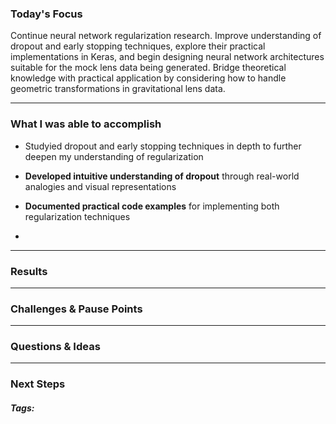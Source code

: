 ### Today's Focus

Continue neural network regularization research. Improve understanding of dropout and early stopping techniques, explore their practical implementations in Keras, and begin designing neural network architectures suitable for the mock lens data being generated. Bridge theoretical knowledge with practical application by considering how to handle geometric transformations in gravitational lens data.
***
### What I was able to accomplish

- Studyied dropout and early stopping techniques in depth to further deepen my understanding of regularization

- **Developed intuitive understanding of dropout** through real-world analogies and visual representations 

- **Documented practical code examples** for implementing both regularization techniques

- 
***
### Results

***
### Challenges & Pause Points

***
### Questions & Ideas

***
### Next Steps

##### Tags:





